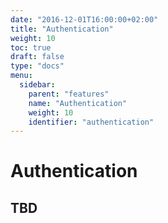 ```yaml
---
date: "2016-12-01T16:00:00+02:00"
title: "Authentication"
weight: 10
toc: true
draft: false
type: "docs"
menu:
  sidebar:
    parent: "features"
    name: "Authentication"
    weight: 10
    identifier: "authentication"
---
```


# Authentication

## TBD

